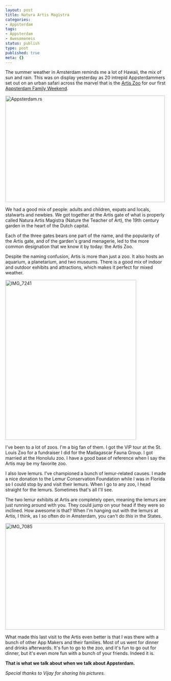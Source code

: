 ```yaml
---
layout: post
title: Natura Artis Magistra
categories:
- Appsterdam
tags:
- Appsterdam
- Awesomeness
status: publish
type: post
published: true
meta: {}
---
```

The summer weather in Amsterdam reminds me a lot of Hawaii, the mix of sun and rain. This was on display yesterday as 20 intrepid Appsterdammers set out on an urban safari across the marvel that is the <a href="http://www.artis.nl/en/artis-royal-zoo/">Artis Zoo</a> for our first <a href="http://mur.mu.rs/?p=239">Appsterdam Family Weekend</a>.

<a href="http://www.flickr.com/photos/vijaykiran/5967850506/" title="Appsterdam.rs by vijaykiran, on Flickr"><img src="http://farm7.static.flickr.com/6016/5967850506_0cc6246ac4.jpg" width="500" height="333" alt="Appsterdam.rs"></a>

We had a good mix of people: adults and children, expats and locals, stalwarts and newbies. We got together at the Artis gate of what is properly called Natura Artis Magistra (Nature the Teacher of Art), the 19th century garden in the heart of the Dutch capital. 

Each of the three gates bears one part of the name, and the popularity of the Artis gate, and of the garden's grand menagerie, led to the more common designation that we know it by today: the Artis Zoo.

Despite the naming confusion, Artis is more than just a zoo. It also hosts an aquarium, a planetarium, and two museums. There is a good mix of indoor and outdoor exhibits and attractions, which makes it perfect for mixed weather.

<a href="http://www.flickr.com/photos/vijaykiran/5967283129/" title="IMG_7241 by vijaykiran, on Flickr"><img src="http://farm7.static.flickr.com/6121/5967283129_7fe109dc96.jpg" width="410" height="500" alt="IMG_7241"></a>

I've been to a lot of zoos. I'm a big fan of them. I got the VIP tour at the St. Louis Zoo for a fundraiser I did for the Madagascar Fauna Group. I got married at the Honolulu zoo. I have a good base of reference when I say the Artis may be my favorite zoo.

I also love lemurs. I've championed a bunch of lemur-related causes. I made a nice donation to the Lemur Conservation Foundation while I was in Florida so I could stop by and visit their lemurs. When I go to any zoo, I head straight for the lemurs. Sometimes that's all I'll see.

The two lemur exhibits at Artis are completely open, meaning the lemurs are just running around with you. They could jump on your head if they were so inclined. How awesome is that? When I'm hanging out with the lemurs at Artis, I think, as I so often do in Amsterdam, you can't do <em>this</em> in the States.

<a href="http://www.flickr.com/photos/vijaykiran/5967846104/" title="IMG_7085 by vijaykiran, on Flickr"><img src="http://farm7.static.flickr.com/6003/5967846104_64577770d8.jpg" width="500" height="333" alt="IMG_7085"></a>

What made this last visit to the Artis even better is that I was there with a bunch of other App Makers and their families. Most of us went for dinner and drinks afterwards. It's fun to go to the zoo, and it's fun to go out for dinner, but it's even more fun with a bunch of your friends. Indeed it is.

<strong>That is what we talk about when we talk about Appsterdam.</strong>

<em>Special thanks to Vijay for sharing his pictures.</em>
